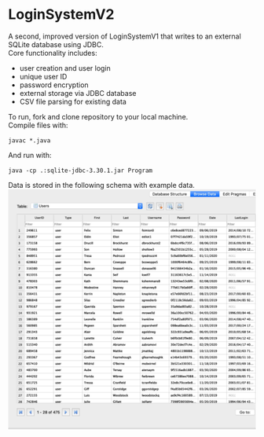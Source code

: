 # LoginSystemV2

A second, improved version of LoginSystemV1 that writes to an external SQLite database using JDBC. <br> 
Core functionality includes: <br>
* user creation and user login
* unique user ID 
* password encryption
* external storage via JDBC database
* CSV file parsing for existing data

To run, fork and clone repository to your local machine. <br>
Compile files with: <br> 
```
javac *.java
```
And run with: <br>
```
java -cp .:sqlite-jdbc-3.30.1.jar Program
```
Data is stored in the following schema with example data. 
![Sample Database](/database_functionality.jpg?raw=true "Database")
